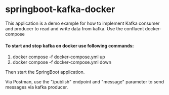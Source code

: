 # springboot-kafka-docker

This application is a demo example for how to implement Kafka consumer and producer to read and write data from kafka.
Use the confluent docker-compose

#### To start and stop kafka on docker use following commands:
1.  docker compose -f docker-compose.yml up
2.  docker compose -f docker-compose.yml down

Then start the SpringBoot application.

Via Postman, use the "/publish" endpoint and "message" parameter to send messages via kafka producer.